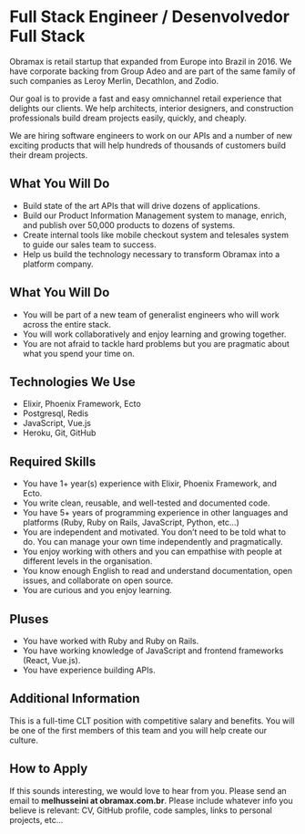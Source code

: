 # Full Stack Engineer / Desenvolvedor Full Stack

Obramax is retail startup that expanded from Europe into Brazil in 2016. We have corporate backing from Group Adeo and are part of the same family of such companies as Leroy Merlin, Decathlon, and Zodio.

Our goal is to provide a fast and easy omnichannel retail experience that delights our clients. We help architects, interior designers, and construction professionals build dream projects easily, quickly, and cheaply.

We are hiring software engineers to work on our APIs and a number of new exciting products that will help hundreds of thousands of customers build their dream projects.

## What You Will Do

- Build state of the art APIs that will drive dozens of applications.
- Build our Product Information Management system to manage, enrich, and publish over 50,000 products to dozens of systems.
- Create internal tools like mobile checkout system and telesales system to guide our sales team to success.
- Help us build the technology necessary to transform Obramax into a platform company.

## What You Will Do

- You will be part of a new team of generalist engineers who will work across the entire stack.
- You will work collaboratively and enjoy learning and growing together.
- You are not afraid to tackle hard problems but you are pragmatic about what you spend your time on.

## Technologies We Use

- Elixir, Phoenix Framework, Ecto
- Postgresql, Redis
- JavaScript, Vue.js
- Heroku, Git, GitHub

## Required Skills

- You have 1+ year(s) experience with Elixir, Phoenix Framework, and Ecto.
- You write clean, reusable, and well-tested and documented code.
- You have 5+ years of programming experience in other languages and platforms (Ruby, Ruby on Rails, JavaScript, Python, etc...)
- You are independent and motivated. You don’t need to be told what to do. You can manage your own time independently and pragmatically.
- You enjoy working with others and you can empathise with people at different levels in the organisation.
- You know enough English to read and understand documentation, open issues, and collaborate on open source.
- You are curious and you enjoy learning.

## Pluses

- You have worked with Ruby and Ruby on Rails.
- You have working knowledge of JavaScript and frontend frameworks (React, Vue.js).
- You have experience building APIs.

## Additional Information

This is a full-time CLT position with competitive salary and benefits. You will be one of the first members of this team and you will help create our culture.

## How to Apply

If this sounds interesting, we would love to hear from you. Please send an email to **melhusseini at obramax.com.br**. Please include whatever info you believe is relevant: CV, GitHub profile, code samples, links to personal projects, etc...
